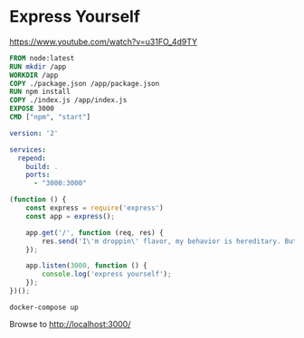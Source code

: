 # Express Yourself

https://www.youtube.com/watch?v=u31FO_4d9TY

```Dockerfile
FROM node:latest
RUN mkdir /app
WORKDIR /app
COPY ./package.json /app/package.json
RUN npm install
COPY ./index.js /app/index.js
EXPOSE 3000
CMD ["npm", "start"]
```

```yml
version: '2'

services:
  repend:
    build: .
    ports:
      - "3000:3000" 
```

```js
(function () {
    const express = require('express')
    const app = express();

    app.get('/', function (req, res) {
        res.send('I\'m droppin\' flavor, my behavior is hereditary. But my technique is very necessary.');
    });

    app.listen(3000, function () {
        console.log('express yourself');
    });
})();
```

```shell
docker-compose up
```

Browse to [http://localhost:3000/](http://localhost:3000/)